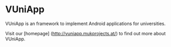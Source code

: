 # VUniApp

VUniApp is an framework to implement Android applications for universities.

Visit our [homepage] (http://vuniapp.mukprojects.at/) to find out more about VUniApp.
